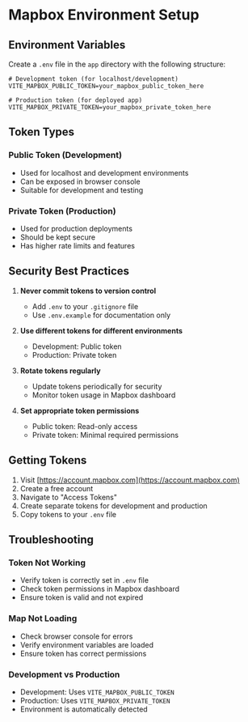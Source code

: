 # Mapbox Environment Setup

## Environment Variables

Create a `.env` file in the `app` directory with the following structure:

```env
# Development token (for localhost/development)
VITE_MAPBOX_PUBLIC_TOKEN=your_mapbox_public_token_here

# Production token (for deployed app)
VITE_MAPBOX_PRIVATE_TOKEN=your_mapbox_private_token_here
```

## Token Types

### Public Token (Development)
- Used for localhost and development environments
- Can be exposed in browser console
- Suitable for development and testing

### Private Token (Production)
- Used for production deployments
- Should be kept secure
- Has higher rate limits and features

## Security Best Practices

1. **Never commit tokens to version control**
   - Add `.env` to your `.gitignore` file
   - Use `.env.example` for documentation only

2. **Use different tokens for different environments**
   - Development: Public token
   - Production: Private token

3. **Rotate tokens regularly**
   - Update tokens periodically for security
   - Monitor token usage in Mapbox dashboard

4. **Set appropriate token permissions**
   - Public token: Read-only access
   - Private token: Minimal required permissions

## Getting Tokens

1. Visit [https://account.mapbox.com](https://account.mapbox.com)
2. Create a free account
3. Navigate to "Access Tokens"
4. Create separate tokens for development and production
5. Copy tokens to your `.env` file

## Troubleshooting

### Token Not Working
- Verify token is correctly set in `.env` file
- Check token permissions in Mapbox dashboard
- Ensure token is valid and not expired

### Map Not Loading
- Check browser console for errors
- Verify environment variables are loaded
- Ensure token has correct permissions

### Development vs Production
- Development: Uses `VITE_MAPBOX_PUBLIC_TOKEN`
- Production: Uses `VITE_MAPBOX_PRIVATE_TOKEN`
- Environment is automatically detected 